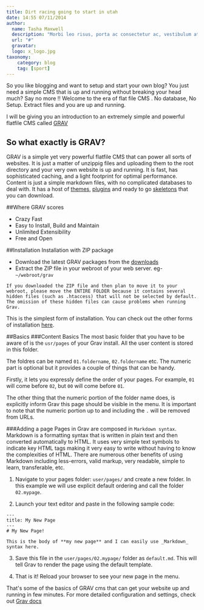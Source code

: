 ```yaml
---
title: Dirt racing going to start in utah
date: 14:55 07/11/2014
author:
  name: Tasha Maxwell
  description: "Morbi leo risus, porta ac consectetur ac, vestibulum at eros. Fusce dapibus, tellus ac cursus commodo, tortor mauris condimentum nibh, ut fermentum massa justo sit amet risus."
  url: "#"
  gravatar:
  logo: x_logo.jpg
taxonomy:
    category: blog
    tag: [sport]
---
```

So you like blogging and want to setup and start your own blog? You just need a simple CMS that is up and running without breaking your head much? Say no more !! Welcome to the era of flat file CMS . No database, No Setup. Extract files and you are up and running.

I will be giving you an introduction to an extremely simple and powerful flatfile CMS called <a href='http://www.getgrav.org/' target='_blank'>GRAV</a> 

## So what exactly is GRAV?

GRAV is a simple yet very powerful flatfile CMS that can power all sorts of websites. It is just a matter of unzippig files and uploading them to the root directory and your very own website is up and running. It is fast, has sophisticated caching, and a light footprint for optimal performance. Content is just a simple markdown files, with no complicated databases to deal with. It has a host of <a href='http://getgrav.org/downloads/themes' target='_blank'>themes</a>, <a href='http://getgrav.org/downloads/plugins' target='_blank'>plugins</a> and ready to go <a href='http://getgrav.org/downloads/skeletons' target='_blank'>skeletons</a> that you can download.

##Where GRAV scores
* Crazy Fast
* Easy to Install, Build and Maintain
* Unlimited Extensibility
* Free and Open

##Installation
Installation with ZIP package
* Download the latest GRAV packages from the <a href='http://getgrav.org/downloads' target='_blank'>downloads</a>
* Extract the ZIP file in your webroot of your web server. eg-`~/webroot/grav`

`If you downloaded the ZIP file and then plan to move it to your webroot, please move the ENTIRE FOLDER because it contains several hidden files (such as .htaccess) that will not be selected by default. The omission of these hidden files can cause problems when running Grav.`

This is the simplest form of installation. You can check out the other forms of installation <a href='http://learn.getgrav.org/basics/installation' target='_blank'>here</a>.

##Basics
###Content Basics
The most basic folder that you have to be aware of is the `usr/pages` of your Grav install. All the user content is stored in this folder.

The foldres can be named `01.foldername`, `02.foldername` etc. The numeric part is optional but it provides a couple of things that can be handy.

Firstly, it lets you expressly define the order of your pages. For example, `01` will come before `02`, but `00` will come before `01`.

The other thing that the numeric portion of the folder name does, is explicitly inform Grav this page should be visible in the menu. It is important to note that the numeric portion up to and including the `.` will be removed from URLs.

###Adding a page
Pages in Grav are composed in `Markdown syntax`. Markdown is a formatting syntax that is written in plain text and then converted automatically to HTML. It uses very simple text symbols to indicate key HTML tags making it very easy to write without having to know the complexities of HTML. There are numerous other benefits of using Markdown including less-errors, valid markup, very readable, simple to learn, transferable, etc.

1) Navigate to your pages folder: `user/pages/` and create a new folder. In this example we will use explicit default ordering and call the folder `02.mypage`.

2) Launch your text editor and paste in the following sample code:

```
---
title: My New Page
---
# My New Page!

This is the body of **my new page** and I can easily use _Markdown_ syntax here.
```
3) Save this file in the `user/pages/02.mypage/` folder as `default.md`. This will tell Grav to render the page using the default template.

4) That is it! Reload your browser to see your new page in the menu.


That's some of the basics of GRAV cms that can get your website up and running in few minutes. For more detailed configuration and settings, check out <a href='http://learn.getgrav.org/' target='_blank'>Grav docs</a>
